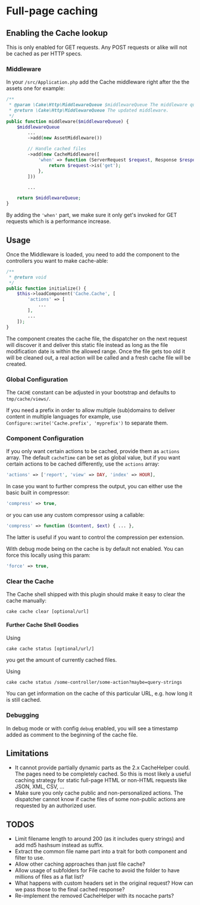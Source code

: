 # Full-page caching

## Enabling the Cache lookup

This is only enabled for GET requests. Any POST requests or alike will not be cached as per HTTP specs.

### Middleware
In your `/src/Application.php` add the Cache middleware right after the the assets one for example:
```php
/**
 * @param \Cake\Http\MiddlewareQueue $middlewareQueue The middleware queue to setup.
 * @return \Cake\Http\MiddlewareQueue The updated middleware.
 */
public function middleware($middlewareQueue) {
    $middlewareQueue
        ...
        ->add(new AssetMiddleware())

        // Handle cached files
        ->add(new CacheMiddleware([
            'when' => function (ServerRequest $request, Response $response) {
                return $request->is('get');
            },
        ]))

        ...

    return $middlewareQueue;
}
```
By adding the `'when'` part, we make sure it only get's invoked for GET requests which is a performance increase.

## Usage
Once the Middleware is loaded, you need to add the component to the controllers you want to make cache-able:
```php
/**
 * @return void
 */
public function initialize() {
    $this->loadComponent('Cache.Cache', [
        'actions' => [
            ...
        ],
        ...
    ]);
}
```

The component creates the cache file, the dispatcher on the next request will discover it and deliver this static file instead as long
as the file modification date is within the allowed range.
Once the file gets too old it will be cleaned out, a real action will be called and a fresh cache file will be created.

### Global Configuration
The `CACHE` constant can be adjusted in your bootstrap and defaults to `tmp/cache/views/`.

If you need a prefix in order to allow multiple (sub)domains to deliver content in multiple languages for example, use
 `Configure::write('Cache.prefix', 'myprefix')` to separate them.

### Component Configuration
If you only want certain actions to be cached, provide them as `actions` array.
The default `cacheTime` can be set as global value, but if you want certain actions to be cached differently, use the `actions` array:
```php
'actions' => ['report', 'view' => DAY, 'index' => HOUR],
```

In case you want to further compress the output, you can either use the basic built in compressor:
```php
'compress' => true,
```
or you can use any custom compressor using a callable:
```php
'compress' => function ($content, $ext) { ... },
```
The latter is useful if you want to control the compression per extension.

With debug mode being on the cache is by default not enabled. You can force this locally using this param:
```php
'force' => true,
```

### Clear the Cache
The Cache shell shipped with this plugin should make it easy to clear the cache manually:
```
cake cache clear [optional/url]
```

#### Further Cache Shell Goodies
Using
```
cake cache status [optional/url/]
```
you get the amount of currently cached files.

Using
```
cake cache status /some-controller/some-action?maybe=query-strings
```
You can get information on the cache of this particular URL, e.g. how long it is still cached.


### Debugging
In debug mode or with config `debug` enabled, you will see a timestamp added as comment to the beginning of the cache file.

## Limitations
- It cannot provide partially dynamic parts as the 2.x CacheHelper could. The pages need to be completely cached.
So this is most likely a useful caching strategy for static full-page HTML or non-HTML requests like JSON, XML, CSV, ...
- Make sure you only cache public and non-personalized actions.
The dispatcher cannot know if cache files of some non-public actions are requested by an authorized user.

## TODOS
- Limit filename length to around 200 (as it includes query strings) and add md5 hashsum instead as suffix.
- Extract the common file name part into a trait for both component and filter to use.
- Allow other caching approaches than just file cache?
- Allow usage of subfolders for File cache to avoid the folder to have millions of files as a flat list?
- What happens with custom headers set in the original request? How can we pass those to the final cached response?
- Re-implement the removed CacheHelper with its nocache parts?
